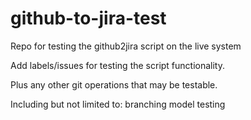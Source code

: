 # github-to-jira-test
Repo for testing the github2jira script on the live system

Add labels/issues for testing the script functionality.

Plus any other git operations that may be testable.

Including but not limited to:
branching model testing
